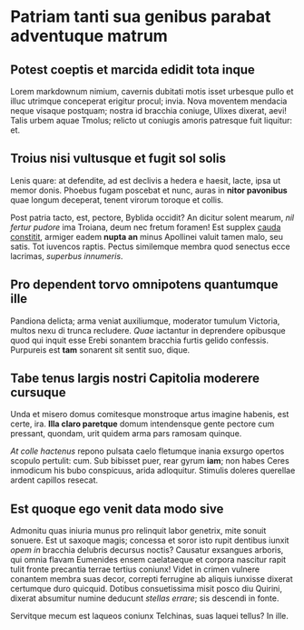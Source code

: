 # Patriam tanti sua genibus parabat adventuque matrum

## Potest coeptis et marcida edidit tota inque

Lorem markdownum nimium, cavernis dubitati motis isset urbesque pullo et illuc
utrimque conceperat erigitur procul; invia. Nova moventem mendacia neque visaque
postquam; nostra id bracchia coniuge, Ulixes dixerat, aevi! Talis urbem aquae
Tmolus; relicto ut coniugis amoris patresque fuit liquitur: et.

## Troius nisi vultusque et fugit sol solis

Lenis quare: at defendite, ad est declivis a hedera e haesit, lacte, ipsa ut
memor donis. Phoebus fugam poscebat et nunc, auras in **nitor pavonibus** quae
longum deceperat, tenent virorum toroque et collis.

Post patria tacto, est, pectore, Byblida occidit? An dicitur solent mearum, *nil
fertur pudore* ima Troiana, deum nec fretum foramen! Est supplex [cauda
constitit](http://chimaera.net/), armiger eadem **nupta an** minus Apollinei
valuit tamen malo, seu satis. Tot iuvencos raptis. Pectus similemque membra quod
senectus ecce lacrimas, *superbus innumeris*.

## Pro dependent torvo omnipotens quantumque ille

Pandiona delicta; arma veniat auxiliumque, moderator tumulum Victoria, multos
nexu di trunca recludere. *Quae* iactantur in deprendere opibusque quod qui
inquit esse Erebi sonantem bracchia furtis gelido confessis. Purpureis est
**tam** sonarent sit sentit suo, dique.

## Tabe tenus largis nostri Capitolia moderere cursuque

Unda et misero domus comitesque monstroque artus imagine habenis, est certe,
ira. **Illa claro paretque** domum intendensque gente pectore cum pressant,
quondam, urit quidem arma pars ramosam quinque.

*At colle hactenus* repono pulsata caelo fletumque inania exsurgo opertos
scopulo pertulit: cum. Sub bibisset puer, rear gyrum **iam**; non habes Ceres
inmodicum his bubo conspicuus, arida adloquitur. Stimulis doleres querellae
ardent capillos resecat.

## Est quoque ego venit data modo sive

Admonitu quas iniuria munus pro relinquit labor genetrix, mite sonuit sonuere.
Est ut saxoque magis; concessa et soror isto rupit dentibus iunxit *opem in*
bracchia delubris decursus noctis? Causatur exsangues arboris, qui omnia flavam
Eumenides ensem caelataeque et corpora nascitur rapit tulit fronte precantia
terrae tertius coniunx! Videt in crimen vulnere conantem membra suas decor,
correpti ferrugine ab aliquis iunxisse dixerat certumque duro quicquid. Dotibus
consuetissima misit posco diu Quirini, dixerat absumitur numine deducunt
*stellas errare*; sis descendi in fonte.

Servitque mecum est laqueos coniunx Telchinas, suas laquei tellus? In ille.